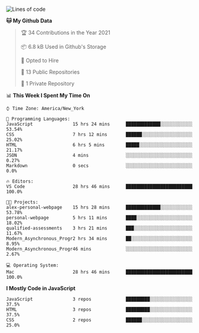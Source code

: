 <!--START_SECTION:waka-->
![Lines of code](https://img.shields.io/badge/From%20Hello%20World%20I%27ve%20Written-20864%20lines%20of%20code-blue)

**🐱 My Github Data** 

> 🏆 34 Contributions in the Year 2021
 > 
> 📦 6.8 kB Used in Github's Storage 
 > 
> 💼 Opted to Hire
 > 
> 📜 13 Public Repositories 
 > 
> 🔑 1 Private Repository 
 > 
📊 **This Week I Spent My Time On** 

```text
⌚︎ Time Zone: America/New_York

💬 Programming Languages: 
JavaScript               15 hrs 24 mins      █████████████░░░░░░░░░░░░   53.54% 
CSS                      7 hrs 12 mins       ██████░░░░░░░░░░░░░░░░░░░   25.02% 
HTML                     6 hrs 5 mins        █████░░░░░░░░░░░░░░░░░░░░   21.17% 
JSON                     4 mins              ░░░░░░░░░░░░░░░░░░░░░░░░░   0.27% 
Markdown                 0 secs              ░░░░░░░░░░░░░░░░░░░░░░░░░   0.0%

🔥 Editors: 
VS Code                  28 hrs 46 mins      █████████████████████████   100.0%

🐱‍💻 Projects: 
alex-personal-webpage    15 hrs 28 mins      █████████████░░░░░░░░░░░░   53.78% 
personal-webpage         5 hrs 11 mins       ████░░░░░░░░░░░░░░░░░░░░░   18.02% 
qualified-assessments    3 hrs 21 mins       ███░░░░░░░░░░░░░░░░░░░░░░   11.67% 
Modern_Asynchronous_Progr2 hrs 34 mins       ██░░░░░░░░░░░░░░░░░░░░░░░   8.95% 
Modern_Asynchronous_Progr46 mins             ░░░░░░░░░░░░░░░░░░░░░░░░░   2.67%

💻 Operating System: 
Mac                      28 hrs 46 mins      █████████████████████████   100.0%

```

**I Mostly Code in JavaScript** 

```text
JavaScript               3 repos             █████████░░░░░░░░░░░░░░░░   37.5% 
HTML                     3 repos             █████████░░░░░░░░░░░░░░░░   37.5% 
CSS                      2 repos             ██████░░░░░░░░░░░░░░░░░░░   25.0%

```



<!--END_SECTION:waka-->
